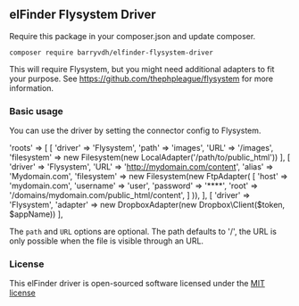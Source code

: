 ## elFinder Flysystem Driver

Require this package in your composer.json and update composer. 

    composer require barryvdh/elfinder-flysystem-driver
    
This will require Flysystem, but you might need additional adapters to fit your purpose. 
See https://github.com/thephpleague/flysystem for more information.

### Basic usage

You can use the driver by setting the connector config to Flysystem.

'roots' => [
    [
        'driver' => 'Flysystem', 
        'path' => 'images',
        'URL' => '/images', 
        'filesystem' => new Filesystem(new LocalAdapter('/path/to/public_html'))
    ],
    [
        'driver' => 'Flysystem',
        'URL' => 'http://mydomain.com/content',
        'alias' => 'Mydomain.com',
        'filesystem' => new Filesystem(new FtpAdapter(
                [
                    'host' => 'mydomain.com',
                    'username' => 'user',
                    'password' => '****',
                    'root' => '/domains/mydomain.com/public_html/content',
                ]
            )),
    ],
    [
        'driver' => 'Flysystem',
        'adapter' => new DropboxAdapter(new Dropbox\Client($token, $appName))
    ],

The `path` and `URL` options are optional. The path defaults to '/', the URL is only possible when the file is visible through an URL.

### License

This elFinder driver is open-sourced software licensed under the [MIT license](http://opensource.org/licenses/MIT)
